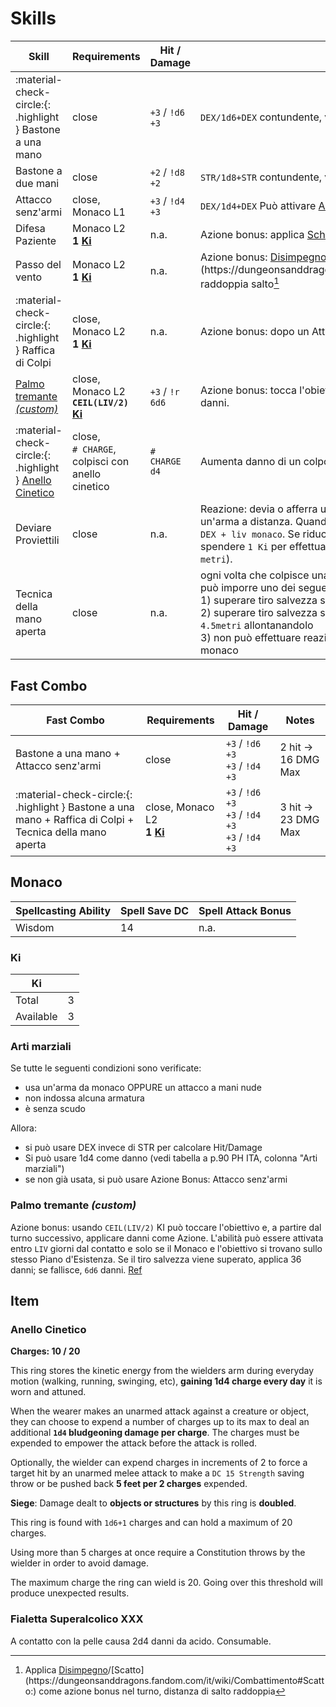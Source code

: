 # Skills

| Skill                    | Requirements | Hit / Damage      | Note                     |
| ------------------------ | ------------ | ----------------- | ------------------------ |
| :material-check-circle:{: .highlight } Bastone a una mano | close | `+3` / `!d6 +3` | `DEX/1d6+DEX` contundente, versatile, Può attivare [Arti marziali](#arti-marziali) |
| Bastone a due mani       | close | `+2` / `!d8 +2` | `STR/1d8+STR` contundente, versatile |
| Attacco senz'armi        | close, Monaco L1 | `+3` / `!d4 +3` | `DEX/1d4+DEX` Può attivare [Arti marziali](#arti-marziali) |
| Difesa Paziente | Monaco L2<br>__1 [Ki](#ki)__ | n.a. | Azione bonus: applica [Schivata](https://dungeonsanddragons.fandom.com/it/wiki/Combattimento#Schivata:) a sé stesso. |
| Passo del vento | Monaco L2<br>__1 [Ki](#ki)__ | n.a. | Azione bonus: [Disimpegno](https://dungeonsanddragons.fandom.com/it/wiki/Combattimento#Disimpegno:)/[Scatto](https://dungeonsanddragons.fandom.com/it/wiki/Combattimento#Scatto:), raddoppia salto[^1] |
| :material-check-circle:{: .highlight } Raffica di Colpi | close, Monaco L2<br>__1 [Ki](#ki)__ | n.a. | Azione bonus: dopo un Attacco, esegui 2 Attacco senz'armi extra |
| [Palmo tremante _(custom)_](#palmo-tremante-custom) | close, Monaco L2<br>__`CEIL(LIV/2)` [Ki](#ki)__ | `+3` / `!r 6d6` | Azione bonus: tocca l'obiettivo e, dal turno successivo, può applicare danni. |
| :material-check-circle:{: .highlight } [Anello Cinetico](#anello-cinetico) | close, <br>`# CHARGE`, <br>colpisci con anello cinetico | `# CHARGE d4` | Aumenta danno di un colpo senz'armi. |
| Deviare Proviettili | close | n.a. | Reazione: devia o afferra un proiettile quando viene colpito dall'attacco con un'arma a distanza. Quando lo fa, il danno che subisce è ridotto di `1d10 + DEX + liv monaco`. Se riduce i danni a 0, può afferrare il proiettile e spendere `1 Ki` per effettuare un attacco a distanza, con competenza (`6/18 metri`). |
| Tecnica della mano aperta | close | n.a. | ogni volta che colpisce una creatura con un attacco della `Raffica di Colpi`, può imporre uno dei seguenti effetti:<br>1) superare tiro salvezza su DEX, altrimenti cade a terra prono<br>2) superare tiro salvezza su STR, altrimenti il monaco può spingerlo di `4.5metri` allontanandolo<br>3) non può effettuare reazioni fino alla fine del turno successivo del monaco |

## Fast Combo

| Fast Combo                | Requirements | Hit / Damage | Notes |
| ------------------------- | ----------- | ------------------ | ----- |
| Bastone a una mano + Attacco senz'armi | close | `+3` / `!d6 +3` <br>`+3` / `!d4 +3` | 2 hit &rarr; 16 DMG Max |
| :material-check-circle:{: .highlight } Bastone a una mano + Raffica di Colpi + Tecnica della mano aperta | close, Monaco L2<br>__1 [Ki](#ki)__ | `+3` / `!d6 +3`<br>`+3` / `!d4 +3`<br>`+3` / `!d4 +3` | 3 hit &rarr; 23 DMG Max |

## Monaco

| Spellcasting Ability | Spell Save DC | Spell Attack Bonus |
| -------------------- | ------------- | ------------------ |
| Wisdom               | 14            | n.a.               |

### Ki

| Ki          |     |
| ----------- | --- |
| Total       | 3   |
| Available   | 3   |

### Arti marziali

Se tutte le seguenti condizioni sono verificate:

- usa un'arma da monaco OPPURE un attacco a mani nude
- non indossa alcuna armatura
- è senza scudo

Allora:

- si può usare DEX invece di STR per calcolare Hit/Damage
- Si può usare 1d4 come danno (vedi tabella a p.90 PH ITA, colonna "Arti marziali")
- se non già usata, si può usare Azione Bonus: Attacco senz'armi

### Palmo tremante _(custom)_

Azione bonus: usando `CEIL(LIV/2)` KI può toccare l'obiettivo e, a partire dal turno successivo, applicare danni come Azione. L'abilità può essere attivata entro `LIV` giorni dal contatto e solo se il Monaco e l'obiettivo si trovano sullo stesso Piano d'Esistenza. Se il tiro salvezza viene superato, applica 36 danni; se fallisce, `6d6` danni. [Ref](https://dungeonsanddragons.fandom.com/it/wiki/Tradizioni_Monastiche#Palmo_Tremante)

[^1]: Applica [Disimpegno](https://dungeonsanddragons.fandom.com/it/wiki/Combattimento#Disimpegno:)/[Scatto](https://dungeonsanddragons.fandom.com/it/wiki/Combattimento#Scatto:) come azione bonus nel turno, distanza di salto raddoppia

## Item

### Anello Cinetico

__Charges: 10 / 20__

This ring stores the kinetic energy from the wielders arm during everyday motion (walking, running, swinging, etc), __gaining 1d4 charge every day__ it is worn and attuned.

When the wearer makes an unarmed attack against a creature or object, they can choose to expend a number of charges up to its max to deal an additional __`1d4` bludgeoning damage per charge__. The charges must be expended to empower the attack before the attack is rolled.

Optionally, the wielder can expend charges in increments of 2 to force a target hit by an unarmed melee attack to make a `DC 15 Strength` saving throw or be pushed back __5 feet per 2 charges__ expended.

__Siege__: Damage dealt to __objects or structures__ by this ring is __doubled__.

This ring is found with `1d6+1` charges and can hold a maximum of 20 charges.

Using more than 5 charges at once require a Constitution throws by the wielder in order to avoid damage.

The maximum charge the ring can wield is 20. Going over this threshold will produce unexpected results.

### Fialetta Superalcolico XXX

A contatto con la pelle causa 2d4 danni da acido. Consumable.